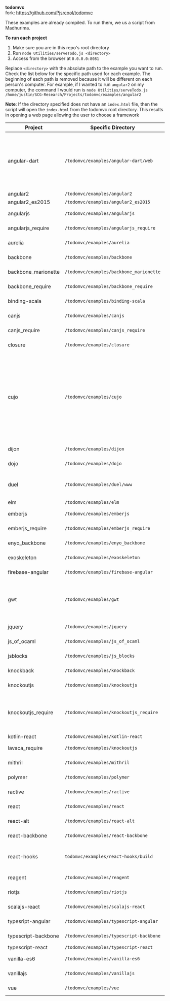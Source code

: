 **todomvc**\
fork: https://github.com/Pjsrcool/todomvc

These examples are already compiled. To run them, we us a script from Madhurima.

**To run each project**
1. Make sure you are in this repo's root directory
2. Run `node Utilities/serveTodo.js <directory>`
3. Access from the browser at `0.0.0.0:8081`

Replace `<directory>` with the absolute path to the example you want to run. Check the list below for the specific path used for each example. The beginning of each path is removed because it will be different on each person's computer. For example, if I wanted to run `angular2` on my computer, the command I would run is `node Utilities/serveTodo.js /home/justin/SCG-Research/Projects/todomvc/examples/angular2`

**Note**: If the directory specified does not have an `index.html` file, then the script will open the `index.html` from the todomvc root directory. This results in opening a web page allowing the user to choose  a framework

Project | Specific Directory | Notes
--|--|--
angular-dart | `/todomvc/examples/angular-dart/web` | opens the todomvc app, but with missing/wrong gui. Everything still functions as expected though. If we use `/todomvc/examples/angular-dart`, we get a web page allowing the user to chose a framework because there is no `index.html` file.
angular2 | `/todomvc/examples/angular2`
angular2_es2015 | `/todomvc/examples/angular2_es2015`
angularjs | `/todomvc/examples/angularjs` | Has a panel on the left linking to some resources
angularjs_require | `/todomvc/examples/angularjs_require` | Has a panel on the left linking to some resources
aurelia | `/todomvc/examples/aurelia` | Has a panel on the left linking to some resources
backbone | `/todomvc/examples/backbone` | Has a panel on the left linking to some resources
backbone_marionette | `/todomvc/examples/backbone_marionette` | Has a panel on the left linking to some resources
backbone_require | `/todomvc/examples/backbone_require` | Has a panel on the left linking to some resources
binding-scala | `/todomvc/examples/binding-scala` | Has a panel on the left linking to some resources
canjs | `/todomvc/examples/canjs` | Has a panel on the left linking to some resources
canjs_require | `/todomvc/examples/canjs_require` | Has a panel on the left linking to some resources
closure | `/todomvc/examples/closure` | Has a panel on the left linking to some resources
cujo | `/todomvc/examples/cujo` | Has a panel on the left linking to some resources. The todomvc app itself is missing most of its UI. Trying `serve -s <path to /todomvc/examples/cujo/>`, also results in the app but most of its UI is also missing. Trying to use `/todomvc/examples/cujo/app` opens a web page allowing the user to choose a framework, due to not having an `index.html` file. 
dijon | `/todomvc/examples/dijon` | Has a panel on the left linking to some resources
dojo | `/todomvc/examples/dojo` | Has a panel on the left linking to some resources
duel | `/todomvc/examples/duel/www` | Missing UI for radio button to mark an item as completed. It still works as intended though.
elm | `/todomvc/examples/elm`
emberjs | `/todomvc/examples/emberjs` | Has a panel on the left linking to some resources
emberjs_require | `/todomvc/examples/emberjs_require` | This Example has been removed by owners
enyo_backbone | `/todomvc/examples/enyo_backbone` | Has a panel on the left linking to some resources
exoskeleton | `/todomvc/examples/exoskeleton` | Has a panel on the left linking to some resources
firebase-angular | `/todomvc/examples/firebase-angular` | Has a panel on the left linking to some resources
gwt  | `/todomvc/examples/gwt` | Missing UI for radio button to mark an item as completed. It still works as intended though. Has a panel on the left linking to some resources
jquery | `/todomvc/examples/jquery` | Has a panel on the left linking to some resources
js_of_ocaml | `/todomvc/examples/js_of_ocaml` | Has a panel on the left linking to some resources
jsblocks | `/todomvc/examples/js_blocks` | Has a panel on the left linking to some resources
knockback | `/todomvc/examples/knockback` | Has a panel on the left linking to some resources
knockoutjs | `/todomvc/examples/knockoutjs` | Has a panel on the left linking to some resources
knockoutjs_require | `/todomvc/examples/knockoutjs_require` | Missing UI to check all/active/completed tasks. There is no way to check those tabs. Has a panel on the left linking to some resources
kotlin-react | `/todomvc/examples/kotlin-react` | 
lavaca_require | `/todomvc/examples/knockoutjs` | Has a panel on the left linking to some resources
mithril | `/todomvc/examples/mithril` | Has a panel on the left linking to some resources
polymer | `/todomvc/examples/polymer` | Has a panel on the left linking to some resources
ractive | `/todomvc/examples/ractive` | Has a panel on the left linking to some resources
react | `/todomvc/examples/react` | Has a panel on the left linking to some resources
react-alt | `/todomvc/examples/react-alt` | Has a panel on the left linking to some resources
react-backbone | `/todomvc/examples/react-backbone` | Has a panel on the left linking to some resources
react-hooks | `todomvc/examples/react-hooks/build` | Need to go into the `react-hooks` directory and run `npm run install` and `npm run build` for initial set up.
reagent | `/todomvc/examples/reagent` | Has a panel on the left linking to some resources
riotjs | `/todomvc/examples/riotjs` | Has a panel on the left linking to some resources
scalajs-react | `/todomvc/examples/scalajs-react` | Has a panel on the left linking to some resources
typesript-angular | `/todomvc/examples/typescript-angular` | Has a panel on the left linking to some resources
typescript-backbone | `/todomvc/examples/typescript-backbone` | Has a panel on the left linking to some resources
typescript-react | `/todomvc/examples/typescript-react` | 
vanilla-es6 | `/todomvc/examples/vanilla-es6` | Has a panel on the left linking to some resources
vanillajs | `/todomvc/examples/vanillajs` | Has a panel on the left linking to some 
vue | `/todomvc/examples/vue` | Has a panel on the left linking to some 